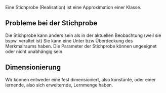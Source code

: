 Eine Stichprobe (Realisation) ist eine Approximation einer Klasse.
## Probleme bei der Stichprobe
Die Stichprobe kann anders sein als in der aktuellen Beobachtung (weil sie bspw. veraltet ist)
Sie kann eine Unter bzw Überdeckung des Merkmalraums haben.
Die Parameter der Stichprobe können ungeeignet oder nicht unabhängig sein.

## Dimensionierung
Wir können entweder eine fest dimensioniert, also konstante, oder einer lernende, also sich erweiternde, Lernmenge haben.
